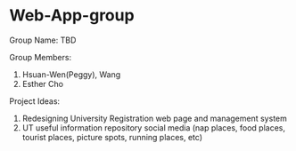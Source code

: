 # Web-App-group
Group Name: TBD

Group Members:
1. Hsuan-Wen(Peggy), Wang
2. Esther Cho



Project Ideas:
1. Redesigning University Registration web page and management system
2. UT useful information repository social media (nap places, food places, tourist places, picture spots, running places, etc)
